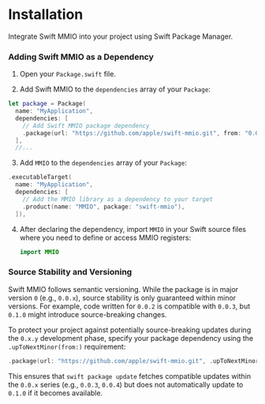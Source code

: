 # Installation

Integrate Swift MMIO into your project using Swift Package Manager.

### Adding Swift MMIO as a Dependency

1. Open your `Package.swift` file.

2. Add Swift MMIO to the `dependencies` array of your `Package`:

  ```swift
  let package = Package(
    name: "MyApplication",
    dependencies: [
      // Add Swift MMIO package dependency
      .package(url: "https://github.com/apple/swift-mmio.git", from: "0.0.2"),
    ],
    //...
  ```

3. Add `MMIO` to the `dependencies` array of your `Package`:

  ```swift
  .executableTarget(
    name: "MyApplication",
    dependencies: [
      // Add the MMIO library as a dependency to your target
      .product(name: "MMIO", package: "swift-mmio"),
    ]),
  ```

4. After declaring the dependency, import `MMIO` in your Swift source files where you need to define or access MMIO registers:

    ```swift
    import MMIO
    ```

### Source Stability and Versioning

Swift MMIO follows semantic versioning. While the package is in major version `0` (e.g., `0.0.x`), source stability is only guaranteed within minor versions. For example, code written for `0.0.2` is compatible with `0.0.3`, but `0.1.0` might introduce source-breaking changes.

To protect your project against potentially source-breaking updates during the `0.x.y` development phase, specify your package dependency using the `.upToNextMinor(from:)` requirement:

```swift
.package(url: "https://github.com/apple/swift-mmio.git", .upToNextMinor(from: "0.0.2")),
```

This ensures that `swift package update` fetches compatible updates within the `0.0.x` series (e.g., `0.0.3`, `0.0.4`) but does not automatically update to `0.1.0` if it becomes available.
